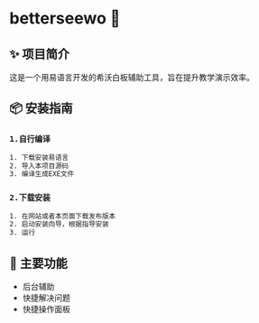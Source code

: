 # betterseewo 🚀

## ✨ 项目简介
这是一个用易语言开发的希沃白板辅助工具，旨在提升教学演示效率。

## 📦 安装指南
### ```1.自行编译 ```
```bash
1. 下载安装易语言
2. 导入本项目源码
3. 编译生成EXE文件
```
### ```2.下载安装 ```
```bash
1. 在网站或者本页面下载发布版本
2. 启动安装向导，根据指导安装
3. 运行
```

## 🧪 主要功能
- 后台辅助
- 快捷解决问题
- 快捷操作面板
